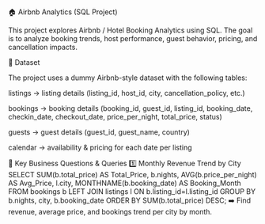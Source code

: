 🏠 Airbnb Analytics (SQL Project)

This project explores Airbnb / Hotel Booking Analytics using SQL.
The goal is to analyze booking trends, host performance, guest behavior, pricing, and cancellation impacts.

📂 Dataset

The project uses a dummy Airbnb-style dataset with the following tables:

listings → listing details (listing_id, host_id, city, cancellation_policy, etc.)

bookings → booking details (booking_id, guest_id, listing_id, booking_date, checkin_date, checkout_date, price_per_night, total_price, status)

guests → guest details (guest_id, guest_name, country)

calendar → availability & pricing for each date per listing

🎯 Key Business Questions & Queries
1️⃣ Monthly Revenue Trend by City
SELECT 
	SUM(b.total_price) AS Total_Price,
    b.nights,
    AVG(b.price_per_night) AS Avg_Price,
    l.city,
    MONTHNAME(b.booking_date) AS Booking_Month
FROM bookings b 
LEFT JOIN listings l ON b.listing_id=l.listing_id
GROUP BY b.nights, city, b.booking_date
ORDER BY SUM(b.total_price) DESC;
➡️ Find revenue, average price, and bookings trend per city by month.
